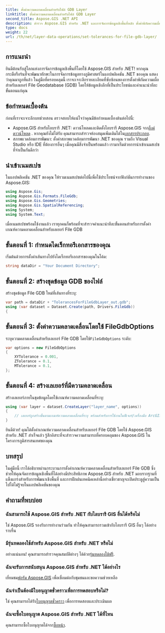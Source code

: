 ```yaml
---
title: ตั้งค่าความคลาดเคลื่อนสำหรับไฟล์ GDB Layer
linktitle: ตั้งค่าความคลาดเคลื่อนสำหรับไฟล์ GDB Layer
second_title: Aspose.GIS .NET API
description: สำรวจ Aspose.GIS สำหรับ .NET และการจัดการข้อมูลเชิงพื้นที่หลัก ตั้งค่าพิกัดความเผื่อได้อย่างง่ายดายด้วยคำแนะนำทีละขั้นตอน ปรับปรุงแอปพลิเคชัน .NET ของคุณ
type: docs
weight: 22
url: /th/net/layer-data-operations/set-tolerances-for-file-gdb-layer/
---
```

## การแนะนำ
ยินดีต้อนรับสู่โลกแห่งการจัดการข้อมูลเชิงพื้นที่โดยใช้ Aspose.GIS สำหรับ .NET! หากคุณกระตือรือร้นที่จะพัฒนาทักษะในการจัดการข้อมูลทางภูมิศาสตร์ในแอปพลิเคชัน .NET ของคุณ แสดงว่าคุณมาถูกที่แล้ว ในคู่มือที่ครอบคลุมนี้ เราจะเจาะลึกรายละเอียดที่ซับซ้อนของการตั้งค่าพิกัดความเผื่อสำหรับเลเยอร์ File Geodatabase (GDB) โดยให้ข้อมูลเชิงลึกที่เป็นประโยชน์และคำแนะนำทีละขั้นตอนแก่คุณ
## ข้อกำหนดเบื้องต้น
ก่อนที่เราจะเจาะลึกบทช่วยสอน ตรวจสอบให้แน่ใจว่าคุณมีข้อกำหนดเบื้องต้นต่อไปนี้:
-  Aspose.GIS สำหรับไลบรารี .NET: ดาวน์โหลดและติดตั้งไลบรารี Aspose.GIS จาก[ลิ้งค์ดาวน์โหลด](https://releases.aspose.com/gis/net/) . หากคุณยังไม่ได้รับ คุณสามารถสำรวจห้องสมุดเพิ่มเติมได้ใน[เอกสารประกอบ](https://reference.aspose.com/gis/net/).
- สภาพแวดล้อมการพัฒนา: ตั้งค่าสภาพแวดล้อมการพัฒนา .NET ของคุณ รวมถึง Visual Studio หรือ IDE ที่ต้องการอื่นๆ
เมื่อคุณมีสิ่งจำเป็นพร้อมแล้ว เรามาเริ่มด้วยการนำเข้าเนมสเปซที่จำเป็นกันดีกว่า
## นำเข้าเนมสเปซ
ในแอปพลิเคชัน .NET ของคุณ ให้รวมเนมสเปซต่อไปนี้เพื่อใช้ประโยชน์จากฟังก์ชันการทำงานของ Aspose.GIS:
```csharp
using Aspose.Gis;
using Aspose.Gis.Formats.FileGdb;
using Aspose.Gis.Geometries;
using Aspose.Gis.SpatialReferencing;
using System;
using System.Text;
```
เมื่อเนมสเปซพร้อมใช้งานแล้ว เราทุกคนก็พร้อมที่จะสำรวจคำแนะนำทีละขั้นตอนสำหรับการตั้งค่าเกณฑ์ความคลาดเคลื่อนสำหรับเลเยอร์ File GDB
## ขั้นตอนที่ 1: กำหนดไดเร็กทอรีเอกสารของคุณ
เริ่มต้นด้วยการตั้งค่าเส้นทางไปยังไดเร็กทอรีเอกสารของคุณในโค้ด:
```csharp
string dataDir = "Your Document Directory";
```
## ขั้นตอนที่ 2: สร้างชุดข้อมูล GDB ของไฟล์
สร้างชุดข้อมูล File GDB ใหม่ที่เส้นทางที่ระบุ:
```csharp
var path = dataDir + "TolerancesForFileGdbLayer_out.gdb";
using (var dataset = Dataset.Create(path, Drivers.FileGdb))
{
```
## ขั้นตอนที่ 3: ตั้งค่าความคลาดเคลื่อนโดยใช้ FileGdbOptions
 ระบุความคลาดเคลื่อนสำหรับเลเยอร์ File GDB โดยใช้`FileGdbOptions` ระดับ:
```csharp
var options = new FileGdbOptions
{
    XYTolerance = 0.001,
    ZTolerance = 0.1,
    MTolerance = 0.1,
};
```
## ขั้นตอนที่ 4: สร้างเลเยอร์ที่มีความคลาดเคลื่อน
สร้างเลเยอร์ภายในชุดข้อมูลโดยใช้เกณฑ์ความคลาดเคลื่อนที่ระบุ:
```csharp
using (var layer = dataset.CreateLayer("layer_name", options))
{
    // เลเยอร์ถูกสร้างขึ้นตามเกณฑ์ความคลาดเคลื่อนที่ระบุ พร้อมสำหรับการใช้งานในฟีเจอร์/เครื่องมือ ArcGIS
}
```
ยินดีด้วย! คุณได้ตั้งค่าเกณฑ์ความคลาดเคลื่อนสำหรับเลเยอร์ File GDB โดยใช้ Aspose.GIS สำหรับ .NET สำเร็จแล้ว รู้สึกอิสระที่จะสำรวจความสามารถที่ครอบคลุมของ Aspose.GIS ในโครงการภูมิสารสนเทศของคุณ
## บทสรุป
ในคู่มือนี้ เราได้อธิบายผ่านกระบวนการตั้งค่าเกณฑ์ความคลาดเคลื่อนสำหรับเลเยอร์ File GDB ซึ่งช่วยให้คุณจัดการข้อมูลเชิงพื้นที่ได้อย่างมีประสิทธิภาพ Aspose.GIS สำหรับ .NET มอบรากฐานที่แข็งแกร่งสำหรับการพัฒนาเชิงพื้นที่ และการฝึกฝนเทคนิคเหล่านี้อย่างเชี่ยวชาญจะเปิดประตูสู่ความเป็นไปได้ไม่รู้จบในแอปพลิเคชันของคุณ
## คำถามที่พบบ่อย
### ฉันสามารถใช้ Aspose.GIS สำหรับ .NET กับไลบรารี GIS อื่นได้หรือไม่
ใช่ Aspose.GIS รองรับการทำงานร่วมกัน ทำให้คุณสามารถรวมเข้ากับไลบรารี GIS อื่นๆ ได้อย่างราบรื่น
### มีรุ่นทดลองใช้สำหรับ Aspose.GIS สำหรับ .NET หรือไม่
 อย่างแน่นอน! คุณสามารถสำรวจคุณสมบัติต่างๆ ได้ด้วย[รุ่นทดลองใช้ฟรี](https://releases.aspose.com/).
### ฉันจะรับการสนับสนุน Aspose.GIS สำหรับ .NET ได้อย่างไร
 เยี่ยมชม[ฟอรัม Aspose.GIS](https://forum.aspose.com/c/gis/33) เพื่อเชื่อมต่อกับชุมชนและขอความช่วยเหลือ
### ฉันจำเป็นต้องมีใบอนุญาตชั่วคราวเพื่อการทดสอบหรือไม่?
 ใช่ คุณสามารถได้รับ[ใบอนุญาตชั่วคราว](https://purchase.aspose.com/temporary-license/) เพื่อการทดสอบและประเมินผล
### ฉันจะซื้อใบอนุญาต Aspose.GIS สำหรับ .NET ได้ที่ไหน
 คุณสามารถซื้อใบอนุญาตได้จาก[ซื้อหน้า](https://purchase.aspose.com/buy).